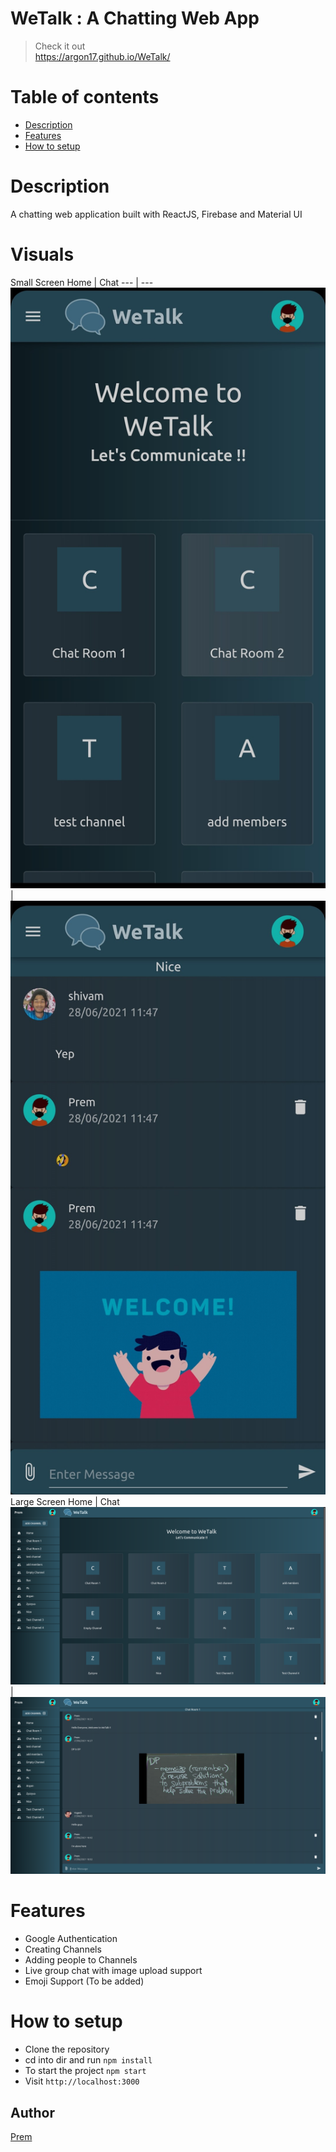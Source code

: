 # WeTalk : A Chatting Web App
> Check it out  
https://argon17.github.io/WeTalk/

# Table of contents
- [Description](#description)
- [Features](#features)
- [How to setup](#how-to-use)

# Description
A chatting web application built with ReactJS, Firebase and Material UI

# Visuals
Small Screen
Home | Chat
--- | ---
![](./docs/MobilePreview1.jpg?raw=true) | ![](./docs/MobilePreview.jpg?raw=true)
Large Screen
Home | Chat
 ![](./docs/DesktopPreview1.png?raw=true) | ![](./docs/DesktopPreview.png?raw=true)

# Features
* Google Authentication
* Creating Channels
* Adding people to Channels
* Live group chat with image upload support
* Emoji Support (To be added)


# How to setup
* Clone the repository
* cd into dir and run `npm install`
* To start the project `npm start`
* Visit `http://localhost:3000`

## Author

[Prem](https://github.com/argon17)
